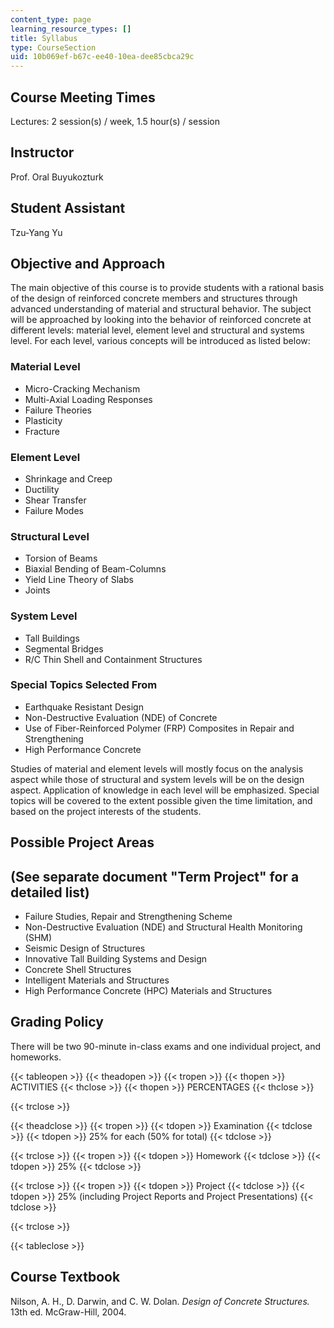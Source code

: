 ```yaml
---
content_type: page
learning_resource_types: []
title: Syllabus
type: CourseSection
uid: 10b069ef-b67c-ee40-10ea-dee85cbca29c
---
```


Course Meeting Times
--------------------

Lectures: 2 session(s) / week, 1.5 hour(s) / session

Instructor
----------

Prof. Oral Buyukozturk

Student Assistant
-----------------

Tzu-Yang Yu

Objective and Approach
----------------------

The main objective of this course is to provide students with a rational basis of the design of reinforced concrete members and structures through advanced understanding of material and structural behavior. The subject will be approached by looking into the behavior of reinforced concrete at different levels: material level, element level and structural and systems level. For each level, various concepts will be introduced as listed below:

### Material Level

*   Micro-Cracking Mechanism
*   Multi-Axial Loading Responses
*   Failure Theories
*   Plasticity
*   Fracture

### Element Level

*   Shrinkage and Creep
*   Ductility
*   Shear Transfer
*   Failure Modes

### Structural Level

*   Torsion of Beams
*   Biaxial Bending of Beam-Columns
*   Yield Line Theory of Slabs
*   Joints

### System Level

*   Tall Buildings
*   Segmental Bridges
*   R/C Thin Shell and Containment Structures

### Special Topics Selected From

*   Earthquake Resistant Design
*   Non-Destructive Evaluation (NDE) of Concrete
*   Use of Fiber-Reinforced Polymer (FRP) Composites in Repair and Strengthening
*   High Performance Concrete

Studies of material and element levels will mostly focus on the analysis aspect while those of structural and system levels will be on the design aspect. Application of knowledge in each level will be emphasized. Special topics will be covered to the extent possible given the time limitation, and based on the project interests of the students.

Possible Project Areas
----------------------

(See separate document "Term Project" for a detailed list)
----------------------------------------------------------

*   Failure Studies, Repair and Strengthening Scheme
*   Non-Destructive Evaluation (NDE) and Structural Health Monitoring (SHM)
*   Seismic Design of Structures
*   Innovative Tall Building Systems and Design
*   Concrete Shell Structures
*   Intelligent Materials and Structures
*   High Performance Concrete (HPC) Materials and Structures

Grading Policy
--------------

There will be two 90-minute in-class exams and one individual project, and homeworks.

{{< tableopen >}}
{{< theadopen >}}
{{< tropen >}}
{{< thopen >}}
ACTIVITIES
{{< thclose >}}
{{< thopen >}}
PERCENTAGES
{{< thclose >}}

{{< trclose >}}

{{< theadclose >}}
{{< tropen >}}
{{< tdopen >}}
Examination
{{< tdclose >}}
{{< tdopen >}}
25% for each (50% for total)
{{< tdclose >}}

{{< trclose >}}
{{< tropen >}}
{{< tdopen >}}
Homework
{{< tdclose >}}
{{< tdopen >}}
25%
{{< tdclose >}}

{{< trclose >}}
{{< tropen >}}
{{< tdopen >}}
Project
{{< tdclose >}}
{{< tdopen >}}
25% (including Project Reports and Project Presentations)
{{< tdclose >}}

{{< trclose >}}

{{< tableclose >}}

Course Textbook
---------------

Nilson, A. H., D. Darwin, and C. W. Dolan. _Design of Concrete Structures._ 13th ed. McGraw-Hill, 2004.